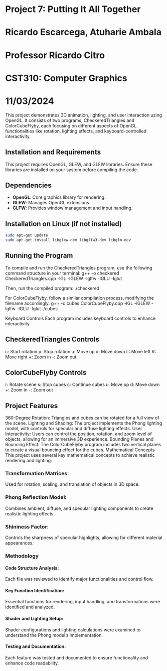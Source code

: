 # Project 7: Putting It All Together

# Ricardo Escarcega, Atuharie Ambala
# Professor Ricardo Citro
# CST310: Computer Graphics
# 11/03/2024


This project demonstrates 3D animation, lighting, and user interaction using OpenGL. It consists of two programs, CheckeredTriangles and ColorCubeFlyby, each focusing on different aspects of OpenGL functionalities like rotation, lighting effects, and keyboard-controlled interactivity.

## Installation and Requirements

This project requires OpenGL, GLEW, and GLFW libraries. Ensure these libraries are installed on your system before compiling the code.

## Dependencies

- **OpenGL**: Core graphics library for rendering.
- **GLEW**: Manages OpenGL extensions.
- **GLFW**: Provides window management and input handling.

## Installation on Linux (if not installed)

```bash
sudo apt-get update
sudo apt-get install libglew-dev libglfw3-dev libglm-dev
```
## Running the Program

To compile and run the CheckeredTriangles program, use the following command structure in your terminal:
g++ -o checkered CheckeredTriangles.cpp -lGL -lGLEW -lglfw -lGLU -lglut

Then, run the compiled program:
./checkered

For ColorCubeFlyby, follow a similar compilation process, modifying the filename accordingly:
g++ -o cubes ColorCubeFlyby.cpp -lGL -lGLEW -lglfw -lGLU -lglut
./cubes

Keyboard Controls
Each program includes keyboard controls to enhance interactivity.

## CheckeredTriangles Controls
c: Start rotation
p: Stop rotation
u: Move up
d: Move down
L: Move left
R: Move right
+: Zoom in
-: Zoom out
## ColorCubeFlyby Controls
r: Rotate scene
s: Stop cubes
c: Continue cubes
u: Move up
d: Move down
+: Zoom in
-: Zoom out

## Project Features
360-Degree Rotation: Triangles and cubes can be rotated for a full view of the scene.
Lighting and Shading: The project implements the Phong lighting model, with controls for specular and diffuse lighting effects.
User Interactivity: Users can control the position, rotation, and zoom level of objects, allowing for an immersive 3D experience.
Bounding Planes and Bouncing Effect: The ColorCubeFlyby program includes two vertical planes to create a visual bouncing effect for the cubes.
Mathematical Concepts
This project uses several key mathematical concepts to achieve realistic rendering and lighting:

### Transformation Matrices: 
Used for rotation, scaling, and translation of objects in 3D space.
### Phong Reflection Model: 
Combines ambient, diffuse, and specular lighting components to create realistic lighting effects.
### Shininess Factor: 
Controls the sharpness of specular highlights, allowing for different material appearances.
### Methodology
#### Code Structure Analysis: 
Each file was reviewed to identify major functionalities and control flow.
#### Key Function Identification: 
Essential functions for rendering, input handling, and transformations were identified and analyzed.
#### Shader and Lighting Setup: 
Shader configurations and lighting calculations were examined to understand the Phong model’s implementation.
#### Testing and Documentation: 
Each feature was tested and documented to ensure functionality and enhance code readability.




